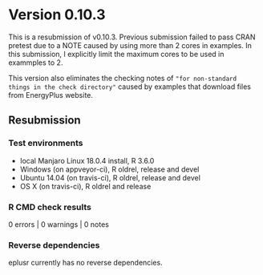 # Version 0.10.3

This is a resubmission of v0.10.3. Previous submission failed to pass CRAN
pretest due to a NOTE caused by using more than 2 cores in examples. In this
submission, I explicitly limit the maximum cores to be used in exammples to 2.

This version also eliminates the checking notes of `"for non-standard things in
the check directory"` caused by examples that download files from EnergyPlus
website.

## Resubmission

### Test environments

* local Manjaro Linux 18.0.4 install, R 3.6.0
* Windows (on appveyor-ci), R oldrel, release and devel
* Ubuntu 14.04 (on travis-ci), R oldrel, release and devel
* OS X (on travis-ci), R oldrel and release

### R CMD check results

0 errors | 0 warnings | 0 notes

### Reverse dependencies

eplusr currently has no reverse dependencies.
